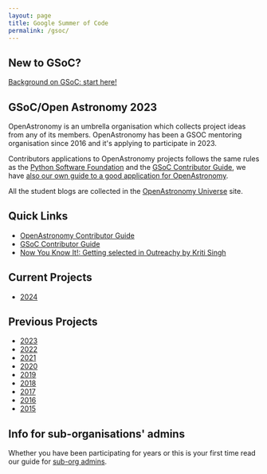 ```yaml
---
layout: page
title: Google Summer of Code
permalink: /gsoc/
---
```


## New to GSoC?

[Background on GSoC: start here!](./background.html)

## GSoC/Open Astronomy 2023

OpenAstronomy is an umbrella organisation which collects project ideas
from any of its members. OpenAstronomy has been a GSOC mentoring organisation since 2016 and
it's applying to participate in 2023.

Contributors applications to OpenAstronomy projects follows the same
rules as the [Python Software Foundation] and the [GSoC Contributor Guide],
we have [also our own guide to a good application for OpenAstronomy][OpenAstronomy Contributor Guide].

All the student blogs are collected in the [OpenAstronomy Universe] site.

## Quick Links

* [OpenAstronomy Contributor Guide]
* [GSoC Contributor Guide]
* [Now You Know It!: Getting selected in Outreachy by Kriti Singh]

## Current Projects

* [2024](./gsoc2024/)

## Previous Projects

* [2023](./gsoc2023/)
* [2022](./gsoc2022/)
* [2021](./gsoc2021/)
* [2020](./gsoc2020/)
* [2019](./gsoc2019/)
* [2018](./gsoc2018/)
* [2017](./gsoc2017/)
* [2016](./gsoc2016/ideas.html)
* [2015](./gsoc2015/ideas.html)

## Info for sub-organisations' admins

Whether you have been participating for years or this is your first time
read our guide for [sub-org admins](./suborg_guidelines.html).

[OpenAstronomy Contributor Guide]: ./student_guidelines.html
[Python Software Foundation]: http://python-gsoc.org/
[GSoC Contributor Guide]: https://google.github.io/gsocguides/student/
[OpenAstronomy Universe]: http://openastronomy.org/Universe_OA/
[Now You Know It!: Getting selected in Outreachy by Kriti Singh]: https://github.com/kritisingh1/numpy/wiki/Now-You-Know-It!-:-Getting-selected-in-Outreachy
